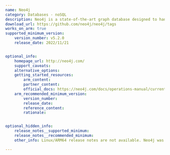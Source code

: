 ```yaml
---
name: Neo4j
category: Databases - noSQL
description: Neo4j is a state-of-the-art graph database designed to handle data with complex interconnections unlike conventional databases it utilizes a graph-based approach where data is represented as nodes entities and edges connections.
download_url: https://github.com/neo4j/neo4j/tags
works_on_arm: true
supported_minimum_version:
    version_number: v5.2.0
    release_date: 2022/11/21


optional_info:
    homepage_url: http://neo4j.com/
    support_caveats:
    alternative_options:
    getting_started_resources:
        arm_content:
        partner_content:
        official_docs: https://neo4j.com/docs/operations-manual/current/installation/linux/
    arm_recommended_minimum_version:
        version_number:
        release_date:
        reference_content:
        rationale:


optional_hidden_info:
    release_notes__supported_minimum:
    release_notes__recommended_minimum:
    other_info: Linux/ARM64 release notes are not available. Neo4j was installed using the command "apt install neo4j".

---
```

